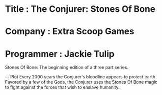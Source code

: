 # Title       : The Conjurer: Stones Of Bone
# Company     : Extra Scoop Games
# Programmer  : Jackie Tulip

Stones Of Bone: The beginning edition of a three part series.

-- Plot
Every 2000 years the Conjurer's bloodline appears to protect earth.
Favored by a few of the Gods, the Conjurer uses the Stones Of Bone magic to fight against
the forces that wish to enslave humanity.
